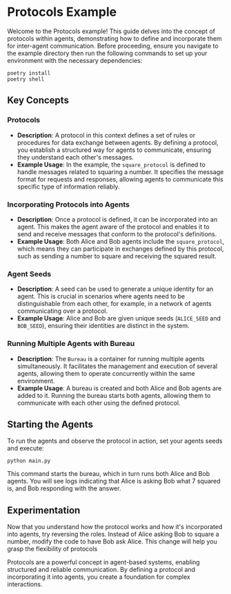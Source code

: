 # Protocols Example

Welcome to the Protocols example! This guide delves into the concept of protocols within agents, demonstrating how to define and incorporate them for inter-agent communication. Before proceeding, ensure you navigate to the example directory then run the following commands to set up your environment with the necessary dependencies:

```
poetry install
poetry shell
```


## Key Concepts

### Protocols

- **Description**: A protocol in this context defines a set of rules or procedures for data exchange between agents. By defining a protocol, you establish a structured way for agents to communicate, ensuring they understand each other's messages.
- **Example Usage**: In the example, the `square_protocol` is defined to handle messages related to squaring a number. It specifies the message format for requests and responses, allowing agents to communicate this specific type of information reliably.

### Incorporating Protocols into Agents

- **Description**: Once a protocol is defined, it can be incorporated into an agent. This makes the agent aware of the protocol and enables it to send and receive messages that conform to the protocol's definitions.
- **Example Usage**: Both Alice and Bob agents include the `square_protocol`, which means they can participate in exchanges defined by this protocol, such as sending a number to square and receiving the squared result.

### Agent Seeds

- **Description**: A seed can be used to generate a unique identity for an agent. This is crucial in scenarios where agents need to be distinguishable from each other, for example, in a network of agents communicating over a protocol.
- **Example Usage**: Alice and Bob are given unique seeds (`ALICE_SEED` and `BOB_SEED`), ensuring their identities are distinct in the system.

### Running Multiple Agents with Bureau

- **Description**: The `Bureau` is a container for running multiple agents simultaneously. It facilitates the management and execution of several agents, allowing them to operate concurrently within the same environment.
- **Example Usage**: A bureau is created and both Alice and Bob agents are added to it. Running the bureau starts both agents, allowing them to communicate with each other using the defined protocol.

## Starting the Agents

To run the agents and observe the protocol in action, set your agents seeds and execute:

```
python main.py
```


This command starts the bureau, which in turn runs both Alice and Bob agents. You will see logs indicating that Alice is asking Bob what 7 squared is, and Bob responding with the answer. 

## Experimentation

Now that you understand how the protocol works and how it's incorporated into agents, try reversing the roles. Instead of Alice asking Bob to square a number, modify the code to have Bob ask Alice. This change will help you grasp the flexibility of protocols

Protocols are a powerful concept in agent-based systems, enabling structured and reliable communication. By defining a protocol and incorporating it into agents, you create a foundation for complex interactions.
